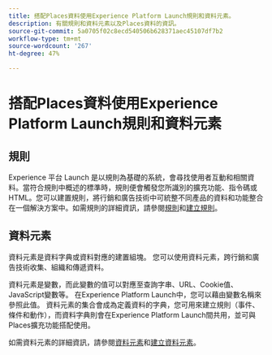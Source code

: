 ```yaml
---
title: 搭配Places資料使用Experience Platform Launch規則和資料元素。
description: 有關規則和資料元素以及Places資料的資訊。
source-git-commit: 5a0705f02c8ecd540506b628371aec45107df7b2
workflow-type: tm+mt
source-wordcount: '267'
ht-degree: 47%

---
```



# 搭配Places資料使用Experience Platform Launch規則和資料元素

## 規則

Experience 平台 Launch 是以規則為基礎的系統，會尋找使用者互動和相關資料。當符合規則中概述的標準時，規則便會觸發您所識別的擴充功能、指令碼或 HTML。您可以建置規則，將行銷和廣告技術中可統整不同產品的資料和功能整合在一個解決方案中。如需規則的詳細資訊，請參閱[規則](https://docs.adobe.com/content/help/zh-Hant/launch/using/reference/manage-resources/rules.html)和[建立規則](https://docs.adobe.com/content/help/zh-Hant/launch/using/reference/manage-resources/rules.html#create-a-rule)。

## 資料元素

資料元素是資料字典或資料對應的建置組塊。 您可以使用資料元素，跨行銷和廣告技術收集、組織和傳遞資料。

資料元素是變數，而此變數的值可以對應至查詢字串、URL、Cookie值、JavaScript變數等。 在Experience Platform Launch中，您可以藉由變數名稱來參照此值。 資料元素的集合會成為定義資料的字典，您可用來建立規則（事件、條件和動作），而資料字典則會在Experience Platform Launch間共用，並可與Places擴充功能搭配使用。

如需資料元素的詳細資訊，請參閱[資料元素](https://docs.adobe.com/content/help/zh-Hant/launch/using/reference/manage-resources/data-elements.html)和[建立資料元素](https://docs.adobe.com/content/help/zh-Hant/launch/using/reference/manage-resources/data-elements.html#create-a-data-element)。

